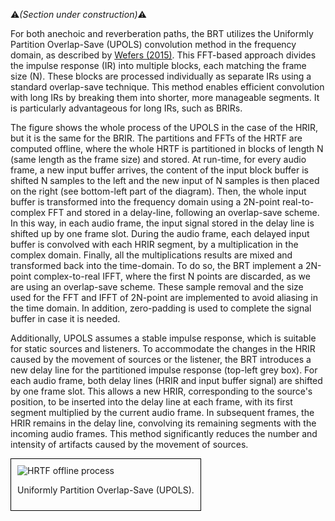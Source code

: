 :warning:*(Section under construction)*:warning:

For both anechoic and reverberation paths, the BRT utilizes the Uniformly Partition Overlap-Save (UPOLS) convolution method in the frequency domain, as described by <a href="https://www.researchgate.net/publication/280979094_Partitioned_convolution_algorithms_for_real-time_auralization" target="_blank">Wefers (2015)</a>. This FFT-based approach divides the impulse response (IR) into multiple blocks, each matching the frame size (N). These blocks are processed individually as separate IRs using a standard overlap-save technique. This method enables efficient convolution with long IRs by breaking them into shorter, more manageable segments. It is particularly advantageous for long IRs, such as BRIRs.

The figure shows the whole process of the UPOLS in the case of the HRIR, but it is the same for the BRIR. The partitions and FFTs of the HRTF are computed offline, where the whole HRTF is partitioned in blocks of length N (same length as the frame size) and stored. At run-time, for every audio frame, a new input buffer arrives,  the content of the input block buffer is shifted N samples to the left and the new input of N samples is then placed on the right (see bottom-left part of the diagram). Then, the whole input buffer is transformed into the frequency domain using a 2N-point real-to-complex FFT and stored in a delay-line, following an overlap-save scheme. In this way, in each audio frame, the input signal stored in the delay line is shifted up by one frame slot. During the audio frame, each delayed input buffer is convolved with each HRIR segment, by a multiplication in the complex domain. Finally, all the multiplications results are mixed and transformed back into the time-domain. To do so, the BRT implement a 2N-point complex-to-real IFFT, where the first N points are discarded, as we are using an overlap-save scheme. These sample removal and the size used for the FFT and IFFT of 2N-point are implemented to avoid aliasing in the time domain. In addition,  zero-padding is used to complete the signal buffer in case it is needed. 

Additionally, UPOLS assumes a stable impulse response, which is suitable for static sources and listeners. To accommodate the changes in the HRIR caused by the movement of sources or the listener, the BRT introduces a new delay line for the partitioned impulse response (top-left grey box). For each audio frame, both delay lines (HRIR and input buffer signal) are shifted by one frame slot. This allows a new HRIR, corresponding to the source's position, to be inserted into the delay line at each frame, with its first segment multiplied by the current audio frame. In subsequent frames, the HRIR remains in the delay line, convolving its remaining segments with the incoming audio frames. This method significantly reduces the number and intensity of artifacts caused by the movement of sources.

<div style="border: 1px solid #000; padding: 10px; display: inline-block;">
    <img src="/BRT-Documentation/assets/partitioned_convolution.png" alt="HRTF offline process" style="display: block; margin: 0 auto;">
    <p style="text-align: center;">Uniformly Partition Overlap-Save (UPOLS).</p>
</div>

